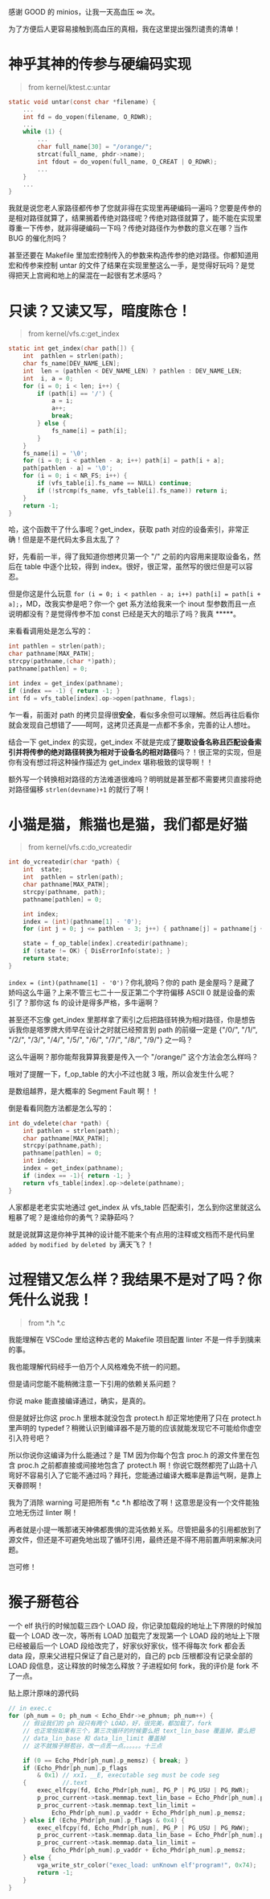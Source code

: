 
感谢 GOOD 的 minios，让我一天高血压 $\infty$ 次。

为了方便后人更容易接触到高血压的真相，我在这里提出强烈谴责的清单！

# 神乎其神的传参与硬编码实现

> from kernel/ktest.c:untar

```c
static void untar(const char *filename) {
    ...
    int fd = do_vopen(filename, O_RDWR);
    ...
    while (1) {
        ...
        char full_name[30] = "/orange/";
        strcat(full_name, phdr->name);
        int fdout = do_vopen(full_name, O_CREAT | O_RDWR);
        ...
    }
    ...
}
```

我就是说您老人家路径都传参了您就非得在实现里再硬编码一遍吗？您要是传参的是相对路径就算了，结果搁着传绝对路径呢？传绝对路径就算了，能不能在实现里尊重一下传参，就非得硬编码一下吗？传绝对路径作为参数的意义在哪？当作 BUG 的催化剂吗？

甚至还要在 Makefile 里加宏控制传入的参数来构造传参的绝对路径。你都知道用宏和传参来控制 untar 的文件了结果在实现里整这么一手，是觉得好玩吗？是觉得把天上宫阙和地上的屎混在一起很有艺术感吗？

# 只读？又读又写，暗度陈仓！

> from kernel/vfs.c:get_index

```c
static int get_index(char path[]) {
    int  pathlen = strlen(path);
    char fs_name[DEV_NAME_LEN];
    int  len = (pathlen < DEV_NAME_LEN) ? pathlen : DEV_NAME_LEN;
    int  i, a = 0;
    for (i = 0; i < len; i++) {
        if (path[i] == '/') {
            a = i;
            a++;
            break;
        } else {
            fs_name[i] = path[i];
        }
    }
    fs_name[i] = '\0';
    for (i = 0; i < pathlen - a; i++) path[i] = path[i + a];
    path[pathlen - a] = '\0';
    for (i = 0; i < NR_FS; i++) {
        if (vfs_table[i].fs_name == NULL) continue;
        if (!strcmp(fs_name, vfs_table[i].fs_name)) return i;
    }
    return -1;
}
```

哈，这个函数干了什么事呢？get_index，获取 path 对应的设备索引，非常正确！但是是不是代码太多且太乱了？

好，先看前一半，得了我知道你想拷贝第一个 "/" 之前的内容用来提取设备名，然后在 table 中逐个比较，得到 index。很好，很正常，虽然写的很烂但是可以容忍。

但是你这是什么玩意 `for (i = 0; i < pathlen - a; i++) path[i] = path[i + a];`，MD，改我实参是吧？你一个 get 系方法给我来一个 inout 型参数而且一点说明都没有？是觉得传参不加 const 已经是天大的暗示了吗？我真 \*\*\*\*\*。

来看看调用处是怎么写的：

```c
int pathlen = strlen(path);
char pathname[MAX_PATH];
strcpy(pathname,(char *)path);
pathname[pathlen] = 0;

int index = get_index(pathname);
if (index == -1) { return -1; }
int fd = vfs_table[index].op->open(pathname, flags);
```

乍一看，前面对 path 的拷贝显得很**安全**，看似多余但可以理解。然后再往后看你就会发现自己想错了——呵呵，这拷贝还真是一点都不多余，完善的让人想吐。

结合一下 get_index 的实现，get_index 不就是完成了**提取设备名称且匹配设备索引并将传参的绝对路径转换为相对于设备名的相对路径**吗？！很正常的实现，但是你有没有想过将这种操作描述为 get_index 堪称极致的误导啊！！

额外写一个转换相对路径的方法难道很难吗？明明就是甚至都不需要拷贝直接将绝对路径偏移 `strlen(devname)+1` 的就行了啊！

# 小猫是猫，熊猫也是猫，我们都是好猫

> from kernel/vfs.c:do_vcreatedir

```c
int do_vcreatedir(char *path) {
    int  state;
    int  pathlen = strlen(path);
    char pathname[MAX_PATH];
    strcpy(pathname, path);
    pathname[pathlen] = 0;

    int index;
    index = (int)(pathname[1] - '0');
    for (int j = 0; j <= pathlen - 3; j++) { pathname[j] = pathname[j + 3]; }

    state = f_op_table[index].createdir(pathname);
    if (state != OK) { DisErrorInfo(state); }
    return state;
}
```

`index = (int)(pathname[1] - '0')`？你礼貌吗？你的 path 是金屋吗？是藏了娇吗这么牛逼？上来不管三七二十一反正第二个字符偏移 ASCII 0 就是设备的索引了？那你这 fs 的设计是得多严格，多牛逼啊？

甚至还不忘像 get_index 里那样拿了索引之后把路径转换为相对路径，你是想告诉我你是塔罗牌大师早在设计之时就已经预言到 path 的前缀一定是 {"/0/", "/1/", "/2/", "/3/", "/4/", "/5/", "/6/", "/7/", "/8/", "/9/"} 之一吗？

这么牛逼啊？那你能帮我算算我要是传入一个 "/orange/" 这个方法会怎么样吗？

哦对了提醒一下，f_op_table 的大小不过也就 3 哦，所以会发生什么呢？

是数组越界，是大概率的 Segment Fault 啊！！

倒是看看同胞方法都是怎么写的：

```c
int do_vdelete(char *path) {
    int pathlen = strlen(path);
    char pathname[MAX_PATH];
    strcpy(pathname,path);
    pathname[pathlen] = 0;
    int index;
    index = get_index(pathname);
    if (index == -1){ return -1; }
    return vfs_table[index].op->delete(pathname);
}
```

人家都是老老实实地通过 get_index 从 vfs_table 匹配索引，怎么到你这里就这么粗暴了呢？是谁给你的勇气？梁静茹吗？

就是说就算这是你神乎其神的设计能不能来个有点用的注释或文档而不是代码里 `added by` `modified by` `deleted by` 满天飞？！

# 过程错又怎么样？我结果不是对了吗？你凭什么说我！

> from *.h *.c

我能理解在 VSCode 里给这种古老的 Makefile 项目配置 linter 不是一件手到擒来的事。

我也能理解代码经手一伯万个人风格难免不统一的问题。

但是请问您能不能稍微注意一下引用的依赖关系问题？

你说 make 能直接编译通过，确实，是真的。

但是就好比你这 proc.h 里根本就没包含 protect.h 却正常地使用了只在 protect.h 里声明的 typedef？稍微认识到编译器不是万能的应该就能发现它不可能给你虚空引入符号吧？

所以你说你这编译为什么能通过？是 TM 因为你每个包含 proc.h 的源文件里在包含 proc.h 之前都直接或间接地包含了 protect.h 啊！你说它既然都兜了山路十八弯好不容易引入了它能不通过吗？拜托，您能通过编译大概率是靠运气啊，是靠上天眷顾啊！

我为了消除 warning 可是把所有 *.c *.h 都给改了啊！这意思是没有一个文件能独立地无伤过 linter 啊！

再者就是小提一嘴那诸天神佛都畏惧的混沌依赖关系。尽管把最多的引用都放到了源文件，但还是不可避免地出现了循环引用，最终还是不得不用前置声明来解决问题。

岂可修！

# 猴子掰苞谷

一个 elf 执行的时候加载三四个 LOAD 段，你记录加载段的地址上下界限的时候加载一个 LOAD 改一次，等所有 LOAD 加载完了发现第一个 LOAD 段的地址上下限已经被最后一个 LOAD 段给改完了，好家伙好家伙，怪不得每次 fork 都会丢 data 段，原来父进程只保证了自己是对的，自己的 pcb 压根都没有记录全部的 LOAD 段信息，这让释放的时候怎么释放？子进程如何 fork，我的评价是 fork 不了一点。

贴上原汁原味的源代码

```c
// in exec.c
for (ph_num = 0; ph_num < Echo_Ehdr->e_phnum; ph_num++) {
    // 假设我们的 ph 段只有两个 LOAD，好，很完美，都加载了，fork
    // 也正常但如果有三个，第三次循环的时候要么把 text_lin_base 覆盖掉，要么把
    // data_lin_base 和 data_lin_limit 覆盖掉
    // 这不就猴子掰苞谷，改一点丢一点。。。。。。十三点

    if (0 == Echo_Phdr[ph_num].p_memsz) { break; }
    if (Echo_Phdr[ph_num].p_flags
        & 0x1) // xx1，__E, executable seg must be code seg
    {          //.text
        exec_elfcpy(fd, Echo_Phdr[ph_num], PG_P | PG_USU | PG_RWR);
        p_proc_current->task.memmap.text_lin_base = Echo_Phdr[ph_num].p_vaddr;
        p_proc_current->task.memmap.text_lin_limit =
            Echo_Phdr[ph_num].p_vaddr + Echo_Phdr[ph_num].p_memsz;
    } else if (Echo_Phdr[ph_num].p_flags & 0x4) {
        exec_elfcpy(fd, Echo_Phdr[ph_num], PG_P | PG_USU | PG_RWW);
        p_proc_current->task.memmap.data_lin_base = Echo_Phdr[ph_num].p_vaddr;
        p_proc_current->task.memmap.data_lin_limit =
            Echo_Phdr[ph_num].p_vaddr + Echo_Phdr[ph_num].p_memsz;
    } else {
        vga_write_str_color("exec_load: unKnown elf'program!", 0x74);
        return -1;
    }
}
```
